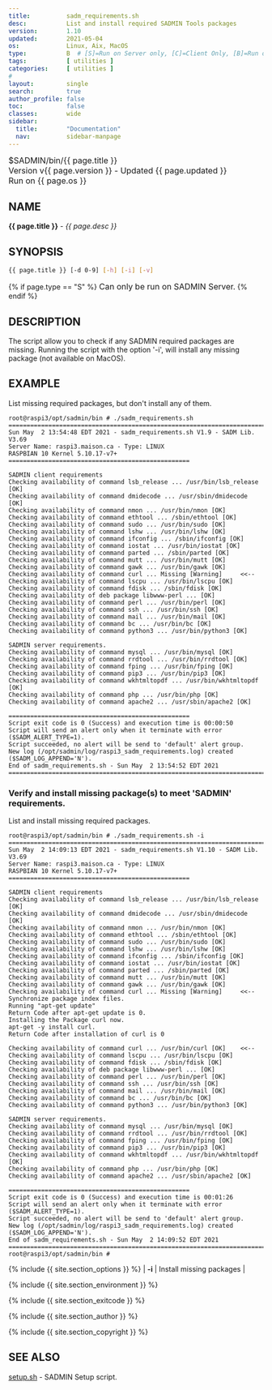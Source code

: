 ```yaml
---
title:          sadm_requirements.sh
desc:           List and install required SADMIN Tools packages
version:        1.10
updated:        2021-05-04
os:             Linux, Aix, MacOS
type:           B  # [S]=Run on Server only, [C]=Client Only, [B]=Run on Both
tags:           [ utilities ] 
categories:     [ utilities ] 
#
layout:         single
search:         true
author_profile: false
toc:            false
classes:        wide
sidebar:
  title:        "Documentation"
  nav:          sidebar-manpage
---
```



<font size="3">
<div>$SADMIN/bin/{{ page.title }}</div>
<div>Version v{{ page.version }} - Updated {{ page.updated }}</div>
<div>Run on {{ page.os }}</div>
</font>


<a id="name"></a>
## NAME
**{{ page.title }}** - *{{ page.desc }}*   



<a id="synopsis"></a>
## SYNOPSIS

```bash
{{ page.title }} [-d 0-9] [-h] [-i] [-v]
```
{% if page.type == "S" %}
<font size="3">Can only be run on SADMIN Server.</font>
{% endif %}



<a id="description"></a>

## DESCRIPTION

The script allow you to check if any SADMIN required packages are missing. Running the script 
with the option '-i', will install any missing package (not available on MacOS).



<a id="examples"></a>

## EXAMPLE
List missing required packages, but don't install any of them.

```
root@raspi3/opt/sadmin/bin # ./sadm_requirements.sh 
================================================================================
Sun May  2 13:54:48 EDT 2021 - sadm_requirements.sh V1.9 - SADM Lib. V3.69
Server Name: raspi3.maison.ca - Type: LINUX
RASPBIAN 10 Kernel 5.10.17-v7+
==================================================
 
SADMIN client requirements
Checking availability of command lsb_release ... /usr/bin/lsb_release [OK]
Checking availability of command dmidecode ... /usr/sbin/dmidecode [OK]
Checking availability of command nmon ... /usr/bin/nmon [OK]
Checking availability of command ethtool ... /sbin/ethtool [OK]
Checking availability of command sudo ... /usr/bin/sudo [OK]
Checking availability of command lshw ... /usr/bin/lshw [OK]
Checking availability of command ifconfig ... /sbin/ifconfig [OK]
Checking availability of command iostat ... /usr/bin/iostat [OK]
Checking availability of command parted ... /sbin/parted [OK]
Checking availability of command mutt ... /usr/bin/mutt [OK]
Checking availability of command gawk ... /usr/bin/gawk [OK]
Checking availability of command curl ... Missing [Warning]     <<--
Checking availability of command lscpu ... /usr/bin/lscpu [OK]
Checking availability of command fdisk ... /sbin/fdisk [OK]
Checking availability of deb package libwww-perl ... [OK]
Checking availability of command perl ... /usr/bin/perl [OK]
Checking availability of command ssh ... /usr/bin/ssh [OK]
Checking availability of command mail ... /usr/bin/mail [OK]
Checking availability of command bc ... /usr/bin/bc [OK]
Checking availability of command python3 ... /usr/bin/python3 [OK]

SADMIN server requirements.
Checking availability of command mysql ... /usr/bin/mysql [OK]
Checking availability of command rrdtool ... /usr/bin/rrdtool [OK]
Checking availability of command fping ... /usr/bin/fping [OK]
Checking availability of command pip3 ... /usr/bin/pip3 [OK]
Checking availability of command wkhtmltopdf ... /usr/bin/wkhtmltopdf [OK]
Checking availability of command php ... /usr/bin/php [OK]
Checking availability of command apache2 ... /usr/sbin/apache2 [OK]

==================================================
Script exit code is 0 (Success) and execution time is 00:00:50
Script will send an alert only when it terminate with error ($SADM_ALERT_TYPE=1).
Script succeeded, no alert will be send to 'default' alert group.
New log (/opt/sadmin/log/raspi3_sadm_requirements.log) created ($SADM_LOG_APPEND='N').
End of sadm_requirements.sh - Sun May  2 13:54:52 EDT 2021
================================================================================
```


### Verify and install missing package(s) to meet 'SADMIN' requirements.
List and install missing required packages.
        
```
root@raspi3/opt/sadmin/bin # ./sadm_requirements.sh -i
================================================================================
Sun May  2 14:09:13 EDT 2021 - sadm_requirements.sh V1.10 - SADM Lib. V3.69
Server Name: raspi3.maison.ca - Type: LINUX
RASPBIAN 10 Kernel 5.10.17-v7+
==================================================
 
SADMIN client requirements
Checking availability of command lsb_release ... /usr/bin/lsb_release [OK]
Checking availability of command dmidecode ... /usr/sbin/dmidecode [OK]
Checking availability of command nmon ... /usr/bin/nmon [OK]
Checking availability of command ethtool ... /sbin/ethtool [OK]
Checking availability of command sudo ... /usr/bin/sudo [OK]
Checking availability of command lshw ... /usr/bin/lshw [OK]
Checking availability of command ifconfig ... /sbin/ifconfig [OK]
Checking availability of command iostat ... /usr/bin/iostat [OK]
Checking availability of command parted ... /sbin/parted [OK]
Checking availability of command mutt ... /usr/bin/mutt [OK]
Checking availability of command gawk ... /usr/bin/gawk [OK]
Checking availability of command curl ... Missing [Warning]     <<--
Synchronize package index files.
Running "apt-get update"
Return Code after apt-get update is 0.
Installing the Package curl now.
apt-get -y install curl.
Return Code after installation of curl is 0 

Checking availability of command curl ... /usr/bin/curl [OK]    <<--
Checking availability of command lscpu ... /usr/bin/lscpu [OK]
Checking availability of command fdisk ... /sbin/fdisk [OK]
Checking availability of deb package libwww-perl ... [OK]
Checking availability of command perl ... /usr/bin/perl [OK]
Checking availability of command ssh ... /usr/bin/ssh [OK]
Checking availability of command mail ... /usr/bin/mail [OK]
Checking availability of command bc ... /usr/bin/bc [OK]
Checking availability of command python3 ... /usr/bin/python3 [OK]

SADMIN server requirements.
Checking availability of command mysql ... /usr/bin/mysql [OK]
Checking availability of command rrdtool ... /usr/bin/rrdtool [OK]
Checking availability of command fping ... /usr/bin/fping [OK]
Checking availability of command pip3 ... /usr/bin/pip3 [OK]
Checking availability of command wkhtmltopdf ... /usr/bin/wkhtmltopdf [OK]
Checking availability of command php ... /usr/bin/php [OK]
Checking availability of command apache2 ... /usr/sbin/apache2 [OK]

==================================================
Script exit code is 0 (Success) and execution time is 00:01:26
Script will send an alert only when it terminate with error ($SADM_ALERT_TYPE=1).
Script succeeded, no alert will be send to 'default' alert group.
New log (/opt/sadmin/log/raspi3_sadm_requirements.log) created ($SADM_LOG_APPEND='N').
End of sadm_requirements.sh - Sun May  2 14:09:52 EDT 2021
================================================================================
root@raspi3/opt/sadmin/bin # 
```        


{% include {{ site.section_options     }} %}
| **-i** | Install missing packages |   

{% include {{ site.section_environment }} %}

{% include {{ site.section_exitcode    }} %}

{% include {{ site.section_author      }} %}

{% include {{ site.section_copyright   }} %}


<a id="seealso"></a>

## SEE ALSO
[setup.sh](/_pages/install/#the-setup-script) - SADMIN Setup script.


